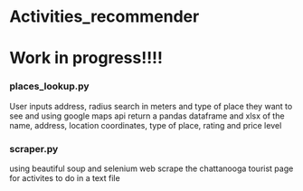 # Activities_recommender
# Work in progress!!!!
### places_lookup.py
User inputs address, radius search in meters and type of place they want to see and using google maps api
return a pandas dataframe and xlsx of the name, address, location coordinates, type of place, rating and price level

### scraper.py
using beautiful soup and selenium web scrape the chattanooga tourist page for activites to do in a text file
